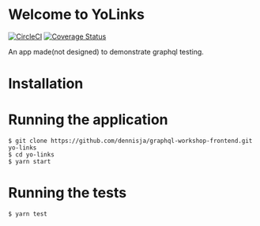# Welcome to YoLinks

[![CircleCI](https://circleci.com/gh/dennisja/graphql-workshop-frontend.svg?style=svg)](https://circleci.com/gh/dennisja/graphql-workshop-frontend) [![Coverage Status](https://coveralls.io/repos/github/dennisja/graphql-workshop-frontend/badge.svg?branch=rt-lib)](https://coveralls.io/github/dennisja/graphql-workshop-frontend?branch=rt-lib)

An app made(not designed) to demonstrate graphql testing.

# Installation
# Running the application
```
$ git clone https://github.com/dennisja/graphql-workshop-frontend.git yo-links
$ cd yo-links
$ yarn start
```

# Running the tests
```
$ yarn test
```


